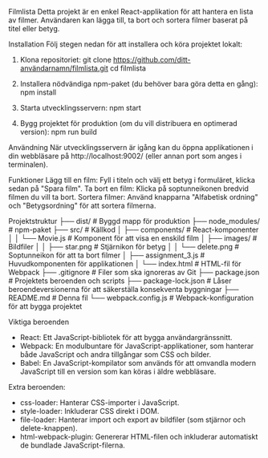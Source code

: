 Filmlista
Detta projekt är en enkel React-applikation för att hantera en lista av filmer. Användaren kan lägga till, ta bort och sortera filmer baserat på titel eller betyg.

Installation
Följ stegen nedan för att installera och köra projektet lokalt:

1. Klona repositoriet: git clone https://github.com/ditt-användarnamn/filmlista.git cd filmlista

2. Installera nödvändiga npm-paket (du behöver bara göra detta en gång): npm install

3. Starta utvecklingsservern: npm start

4. Bygg projektet för produktion (om du vill distribuera en optimerad version): npm run build

Användning
När utvecklingsservern är igång kan du öppna applikationen i din webbläsare på http://localhost:9002/ (eller annan port som anges i terminalen).

Funktioner
Lägg till en film: Fyll i titeln och välj ett betyg i formuläret, klicka sedan på "Spara film".
Ta bort en film: Klicka på soptunneikonen bredvid filmen du vill ta bort.
Sortera filmer: Använd knapparna "Alfabetisk ordning" och "Betygsordning" för att sortera filmerna.

Projektstruktur
├── dist/                # Byggd mapp för produktion
├── node_modules/        # npm-paket
├── src/                 # Källkod
│   ├── components/      # React-komponenter
│   │   └── Movie.js     # Komponent för att visa en enskild film
│   ├── images/          # Bildfiler
│   │   ├── star.png     # Stjärnikon för betyg
│   │   └── delete.png   # Soptunneikon för att ta bort filmer
│   ├── assignment_3.js  # Huvudkomponenten för applikationen
│   └── index.html       # HTML-fil för Webpack
├── .gitignore           # Filer som ska ignoreras av Git
├── package.json         # Projektets beroenden och scripts
├── package-lock.json    # Låser beroendeversionerna för att säkerställa konsekventa byggningar
├── README.md            # Denna fil
└── webpack.config.js    # Webpack-konfiguration för att bygga projektet

Viktiga beroenden
* React: Ett JavaScript-bibliotek för att bygga användargränssnitt.
* Webpack: En modulbuntare för JavaScript-applikationer, som hanterar både JavaScript och andra tillgångar som CSS och bilder.
* Babel: En JavaScript-kompilator som används för att omvandla modern JavaScript till en version som kan köras i äldre webbläsare.

Extra beroenden:
* css-loader: Hanterar CSS-importer i JavaScript.
* style-loader: Inkluderar CSS direkt i DOM.
* file-loader: Hanterar import och export av bildfiler (som stjärnor och delete-knappen).
* html-webpack-plugin: Genererar HTML-filen och inkluderar automatiskt de bundlade JavaScript-filerna.







